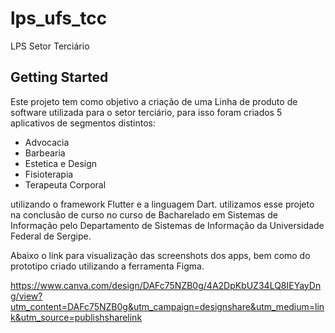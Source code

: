 # lps_ufs_tcc

LPS Setor Terciário

## Getting Started

Este projeto tem como objetivo a criação de uma Linha de produto de software utilizada para o setor terciário, para isso foram criados 5 aplicativos de segmentos distintos: 

 - Advocacia
 - Barbearia
 - Estetica e Design
 - Fisioterapia
 - Terapeuta Corporal

utilizando o framework Flutter e a linguagem Dart. utilizamos esse projeto na conclusão de curso no curso de Bacharelado em Sistemas de Informação pelo Departamento de Sistemas de Informação da Universidade Federal de Sergipe.

Abaixo o link para visualização das screenshots dos apps, bem como do prototipo criado utilizando a ferramenta Figma.

https://www.canva.com/design/DAFc75NZB0g/4A2DpKbUZ34LQ8IEYayDng/view?utm_content=DAFc75NZB0g&utm_campaign=designshare&utm_medium=link&utm_source=publishsharelink



